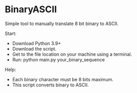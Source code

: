 # BinaryASCII
Simple tool to manually translate 8 bit binary to ASCII.

Start:

- Download Python 3.9+
- Download the script.
- Get to the file location on your machine using a terminal.
- Run: python main.py your_binary_sequence

Help:

- Each binary character must be 8 bits maximum.
- This script converts binary to ASCII.
